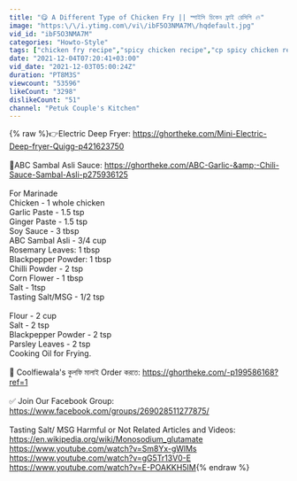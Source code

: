 ```yaml
---
title: "😋 A Different Type of Chicken Fry || স্পাইসি চিকেন ফ্রাই রেসিপি 🔥"
image: "https:\/\/i.ytimg.com\/vi\/ibF5O3NMA7M\/hqdefault.jpg"
vid_id: "ibF5O3NMA7M"
categories: "Howto-Style"
tags: ["chicken fry recipe","spicy chicken recipe","cp spicy chicken recipe"]
date: "2021-12-04T07:20:41+03:00"
vid_date: "2021-12-03T05:00:24Z"
duration: "PT8M3S"
viewcount: "53596"
likeCount: "3298"
dislikeCount: "51"
channel: "Petuk Couple's Kitchen"
---
```

{% raw %}👉Electric Deep Fryer: <a rel="nofollow" target="blank" href="https://ghortheke.com/Mini-Electric-Deep-fryer-Quigg-p421623750">https://ghortheke.com/Mini-Electric-Deep-fryer-Quigg-p421623750</a><br /><br />🥫ABC Sambal Asli Sauce: <a rel="nofollow" target="blank" href="https://ghortheke.com/ABC-Garlic-&amp;-Chili-Sauce-Sambal-Asli-p275936125">https://ghortheke.com/ABC-Garlic-&amp;-Chili-Sauce-Sambal-Asli-p275936125</a><br /><br />For Marinade <br />Chicken - 1 whole chicken<br />Garlic Paste - 1.5 tsp<br />Ginger Paste - 1.5 tsp<br />Soy Sauce - 3 tbsp<br />ABC Sambal Asli - 3/4 cup<br />Rosemary Leaves: 1 tbsp <br />Blackpepper Powder: 1 tbsp<br />Chilli Powder - 2 tsp<br />Corn Flower - 1 tbsp<br />Salt - 1tsp <br />Tasting Salt/MSG - 1/2 tsp<br /><br />Flour - 2 cup<br />Salt - 2 tsp<br />Blackpepper Powder - 2 tsp<br />Parsley Leaves - 2 tsp<br />Cooking Oil for Frying.<br /><br />🍦 Coolfiewala's কুলফি মালাই Order করতে: <a rel="nofollow" target="blank" href="https://ghortheke.com/-p199586168?ref=1">https://ghortheke.com/-p199586168?ref=1</a><br /><br />✅ Join Our Facebook Group: <a rel="nofollow" target="blank" href="https://www.facebook.com/groups/269028511277875/">https://www.facebook.com/groups/269028511277875/</a><br /><br />Tasting Salt/ MSG Harmful or Not Related Articles and Videos:<br /><a rel="nofollow" target="blank" href="https://en.wikipedia.org/wiki/Monosodium_glutamate">https://en.wikipedia.org/wiki/Monosodium_glutamate</a><br /><a rel="nofollow" target="blank" href="https://www.youtube.com/watch?v=Sm8Yx-gWlMs">https://www.youtube.com/watch?v=Sm8Yx-gWlMs</a><br /><a rel="nofollow" target="blank" href="https://www.youtube.com/watch?v=gG5Tr13V0-E">https://www.youtube.com/watch?v=gG5Tr13V0-E</a><br /><a rel="nofollow" target="blank" href="https://www.youtube.com/watch?v=E-POAKKH5IM">https://www.youtube.com/watch?v=E-POAKKH5IM</a>{% endraw %}
